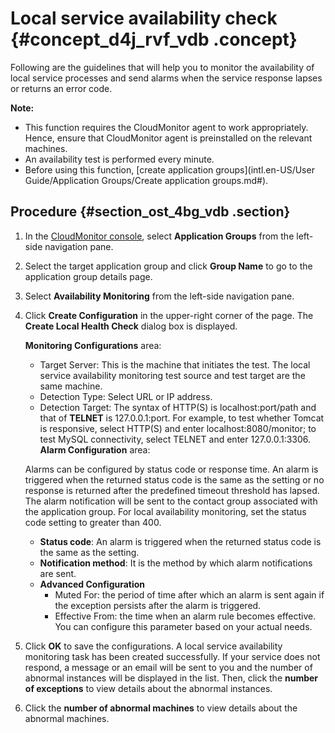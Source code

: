 # Local service availability check {#concept_d4j_rvf_vdb .concept}

Following are the guidelines that will help you to monitor the availability of local service processes and send alarms when the service response lapses or returns an error code.

**Note:** 

-   This function requires the CloudMonitor agent to work appropriately. Hence, ensure that CloudMonitor agent is preinstalled on the relevant machines.
-   An availability test is performed every minute.
-   Before using this function, [create application groups](intl.en-US/User Guide/Application Groups/Create application groups.md#).

## Procedure {#section_ost_4bg_vdb .section}

1.  In the [CloudMonitor console](https://cms.console.aliyun.com/?spm=a2c4g.11186623.2.5.6tg2Gb#/home/ecs), select **Application Groups** from the left-side navigation pane.
2.  Select the target application group and click **Group Name** to go to the application group details page.
3.  Select **Availability Monitoring** from the left-side navigation pane.
4.  Click **Create Configuration** in the upper-right corner of the page. The **Create Local Health Check** dialog box is displayed.

    **Monitoring Configurations** area:

    -   Target Server: This is the machine that initiates the test. The local service availability monitoring test source and test target are the same machine.
    -   Detection Type: Select URL or IP address.
    -   Detection Target: The syntax of HTTP\(S\) is localhost:port/path and that of **TELNET** is 127.0.0.1:port. For example, to test whether Tomcat is responsive, select HTTP\(S\) and enter localhost:8080/monitor; to test MySQL connectivity, select TELNET and enter 127.0.0.1:3306.
    **Alarm Configuration** area:

    Alarms can be configured by status code or response time. An alarm is triggered when the returned status code is the same as the setting or no response is returned after the predefined timeout threshold has lapsed. The alarm notification will be sent to the contact group associated with the application group. For local availability monitoring, set the status code setting to greater than 400.

    -   **Status code**: An alarm is triggered when the returned status code is the same as the setting.
    -   **Notification method**: It is the method by which alarm notifications are sent.
    -   **Advanced Configuration**
        -   Muted For: the period of time after which an alarm is sent again if the exception persists after the alarm is triggered. 
        -   Effective From: the time when an alarm rule becomes effective. You can configure this parameter based on your actual needs.
5.  Click **OK** to save the configurations. A local service availability monitoring task has been created successfully. If your service does not respond, a message or an email will be sent to you and the number of abnormal instances will be displayed in the list. Then, click the **number of exceptions** to view details about the abnormal instances.
6.  Click the **number of abnormal machines** to view details about the abnormal machines.

